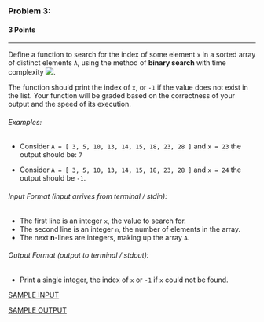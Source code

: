 ### Problem 3:
#### 3 Points

---
Define a function to search for the index of some element <code>x</code> in a sorted array of distinct elements <code>A</code>, using the method of **binary search** with time complexity <img src="https://render.githubusercontent.com/render/math?math=O(\text{log}_2n)"/>. 

The function should print the index of <code>x</code>, or <code>-1</code> if the value does not exist in the list. Your function will be graded based on the correctness of your output and the speed of its execution.

###### Examples:
- Consider <code>A = [ 3, 5, 10, 13, 14, 15, 18, 23, 28 ]</code> and <code>x = 23</code> the output should be:
<code>7</code>

- Consider <code>A = [ 3, 5, 10, 13, 14, 15, 18, 23, 28 ]</code> and <code>x = 24</code> the output should be <code>-1</code>.

###### Input Format (input arrives from terminal / stdin):

- The first line is an integer <code>x</code>, the value to search for.
- The second line is an integer <code>n</code>, the number of elements in the array.
- The next **n**-lines are integers, making up the array <code>A</code>.

###### Output Format (output to terminal / stdout):

- Print a single integer, the index of <code>x</code> or <code>-1</code> if <code>x</code> could not be found.

[SAMPLE INPUT](input.txt)

[SAMPLE OUTPUT](output.txt)